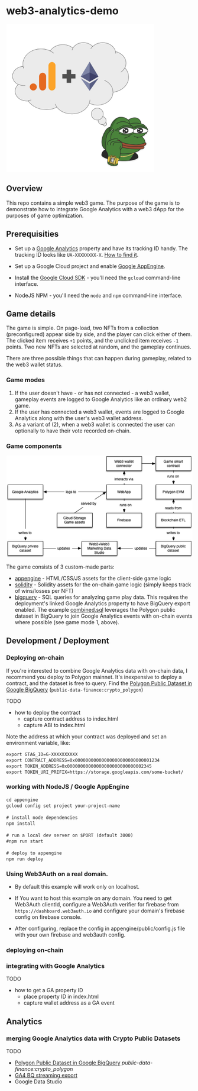 
# web3-analytics-demo

<img src="hero.png" width="400"/>

## Overview

This repo contains a simple web3 game. The purpose of the game is to
demonstrate how to integrate Google Analytics with a web3 dApp for the purposes
of game optimization.

## Prerequisities

* Set up a [Google Analytics](https://analytics.google.com/)
property and have its tracking ID handy. The tracking ID looks like
`UA-XXXXXXXX-X`. [How to find it](https://www.youtube.com/watch?v=l2tNKF7Wei8).

* Set up a Google Cloud project and enable [Google
  AppEngine](https://cloud.google.com/appengine).

* Install the [Google Cloud SDK](https://cloud.google.com/sdk) - you'll need
  the `gcloud` command-line interface.

* NodeJS NPM - you'll need the `node` and `npm` command-line interface.

## Game details

The game is simple. On page-load, two NFTs from a collection (preconfigured)
appear side by side, and the player can click either of them. The clicked item
receives `+1` points, and the unclicked item receives `-1` points. Two new NFTs
are selected at random, and the gameplay continues.

There are three possible things that can happen during gameplay, related to the
web3 wallet status.

### Game modes

1. If the user doesn't have - or has not connected - a web3 wallet, gameplay
events are logged to Google Analytics like an ordinary web2 game.
2. If the user has connected a web3 wallet, events are logged to Google
Analytics along with the user's web3 wallet address.
3. As a variant of (2), when a web3 wallet is connected the user can
optionally to have their vote recorded on-chain.

### Game components

![](web3-analytics-demo.png)

The game consists of 3 custom-made parts:

* [appengine](./appengine) - HTML/CSS/JS assets for the client-side game logic
* [solidity](./solidity) - Solidity assets for the on-chain game logic (simply
  keeps track of wins/losses per NFT)
* [bigquery](./bigquery) - SQL queries for analyzing game play data. This
  requires the deployment's linked Google Analytics property to have BigQuery
  export enabled. The example [combined.sql](./bigquery/combined.sql) leverages
  the Polygon public dataset in BigQuery to join Google Analytics events with
  on-chain events where possible (see game mode 1, above).

## Development / Deployment

### Deploying on-chain

If you're interested to combine Google Analytics data with on-chain data, I
recommend you deploy to Polygon mainnet. It's inexpensive to deploy a contract,
and the dataset is free to query. Find the [Polygon Public Dataset in Google
BigQuery](https://console.cloud.google.com/marketplace/product/public-data-finance/crypto-polygon-dataset?project=public-data-finance) (`public-data-finance:crypto_polygon`)

TODO
- how to deploy the contract
  - capture contract address to index.html
  - capture ABI to index.html

Note the address at which your contract was deployed and set an environment variable, like:

```
export GTAG_ID=G-XXXXXXXXXX
export CONTRACT_ADDRESS=0x00000000000000000000000000001234
export TOKEN_ADDRESS=0x00000000000000000000000000002345
export TOKEN_URI_PREFIX=https://storage.googleapis.com/some-bucket/
```

### working with NodeJS / Google AppEngine

```
cd appengine
gcloud config set project your-project-name

# install node dependencies
npm install

# run a local dev server on $PORT (default 3000)
#npm run start

# deploy to appengine
npm run deploy
```

### Using Web3Auth on a real domain.

- By default this example will work only on localhost.

- If You want to host this example on any domain. You need to get Web3Auth clientId, configure a Web3Auth verifier for firebase from `https://dashboard.web3auth.io`  and configure your domain's firebase config on firebase console.

- After configuring, replace the config in appengine/public/config.js file with your own firebase and web3auth config.


### deploying on-chain


### integrating with Google Analytics

TODO
- how to get a GA property ID
  - place property ID in index.html
  - capture wallet address as a GA event

## Analytics

### merging Google Analytics data with Crypto Public Datasets

TODO
- [Polygon Public Dataset in Google BigQuery](https://console.cloud.google.com/marketplace/product/public-data-finance/crypto-polygon-dataset?project=public-data-finance) *public-data-finance:crypto_polygon*
- [GA4 BQ streaming export](https://support.google.com/analytics/answer/9823238#step3&zippy=%2Cin-this-article)
- Google Data Studio


